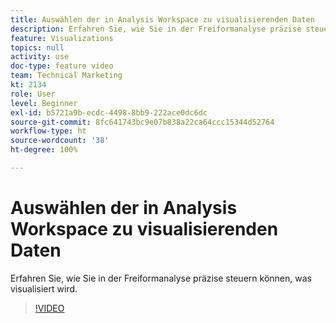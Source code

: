 ```yaml
---
title: Auswählen der in Analysis Workspace zu visualisierenden Daten
description: Erfahren Sie, wie Sie in der Freiformanalyse präzise steuern können, was visualisiert wird.
feature: Visualizations
topics: null
activity: use
doc-type: feature video
team: Technical Marketing
kt: 2134
role: User
level: Beginner
exl-id: b5721a9b-ecdc-4498-8bb9-222ace0dc6dc
source-git-commit: 8fc641743bc9e07b838a22ca64ccc15344d52764
workflow-type: ht
source-wordcount: '38'
ht-degree: 100%

---
```


# Auswählen der in Analysis Workspace zu visualisierenden Daten

Erfahren Sie, wie Sie in der Freiformanalyse präzise steuern können, was visualisiert wird.

>[!VIDEO](https://video.tv.adobe.com/v/23993/?quality=12&learn=on)
